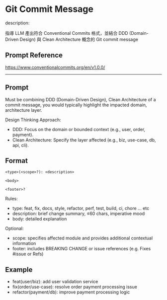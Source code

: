 # Git Commit Message

description:  

指導 LLM 產出符合 Conventional Commits 格式，並結合 DDD (Domain-Driven Design) 與 Clean Architecture 概念的 Git commit message

## Prompt Reference

https://www.conventionalcommits.org/en/v1.0.0/

---

## Prompt

Must be combining DDD (Domain-Driven Design), Clean Architecture of a commit message, 
you would typically highlight the impacted domain, architecture layer. 

Design Thinking Approach:
- DDD: Focus on the domain or bounded context (e.g., user, order, payment).
- Clean Architecture: Specify the layer affected (e.g., biz, use-case, db, api, cli).

## Format

```
<type>(<scope>?): <description>

<body>

<footer>?
```

Rules:
- type: feat, fix, docs, style, refactor, perf, test, build, ci, chore ... etc
- description: brief change summary, ≤60 chars, imperative mood
- body: detailed explanation

Optional:
- scope: specifies affected module and provides additional contextual information
- footer: includes BREAKING CHANGE or issue references (e.g. Fixes #issue or Refs)

## Example

- feat(user/biz): add user validation service
- fix(order/use-case): resolve order payment processing issue
- refactor(payment/db): improve payment processing logic
